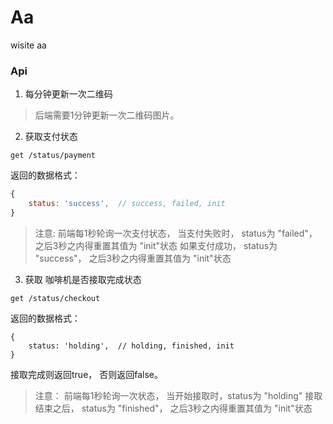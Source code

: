# Aa
wisite aa

### Api
1. 每分钟更新一次二维码
> 后端需要1分钟更新一次二维码图片。

2. 获取支付状态
```
get /status/payment
```

返回的数据格式： 
```js
{
    status: 'success',  // success, failed, init
}
```

> 注意: 
> 前端每1秒轮询一次支付状态，
> 当支付失败时， status为 "failed"， 之后3秒之内得重置其值为 "init"状态
> 如果支付成功， status为 "success"， 之后3秒之内得重置其值为 "init"状态

3. 获取 咖啡机是否接取完成状态
```
get /status/checkout
```

返回的数据格式：
```
{
    status: 'holding',  // holding, finished, init
}
```

接取完成则返回true， 否则返回false。

> 注意：
> 前端每1秒轮询一次状态，
> 当开始接取时，status为 "holding"
> 接取结束之后， status为 "finished"， 之后3秒之内得重置其值为 "init"状态